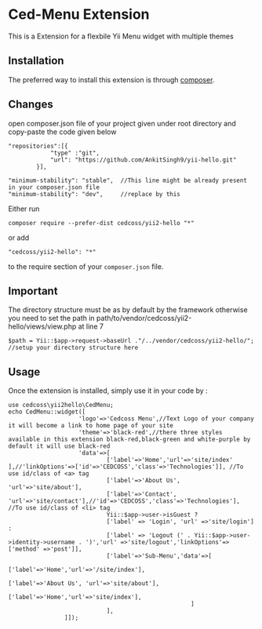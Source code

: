 Ced-Menu Extension
======================
This is a Extension for a flexbile Yii Menu widget with multiple themes

Installation
------------

The preferred way to install this extension is through [composer](http://getcomposer.org/download/).

Changes
-------

open composer.json file of your project given under root directory and copy-paste the code given below

```
"repositories":[{
  			"type" :"git",
  			"url": "https://github.com/AnkitSingh9/yii-hello.git"
  		}],
				
"minimum-stability": "stable",  //This line might be already present in your composer.json file
"minimum-stability": "dev", 	//replace by this
```
Either run

```
composer require --prefer-dist cedcoss/yii2-hello "*"
```

or add

```
"cedcoss/yii2-hello": "*"
```

to the require section of your `composer.json` file.

Important
---------

The directory structure must be as by default by the framework otherwise you need to set the path in path/to/vendor/cedcoss/yii2-hello/views/view.php at line 7

```
$path = Yii::$app->request->baseUrl ."/../vendor/cedcoss/yii2-hello/"; //setup your directory structure here
```

Usage
-----

Once the extension is installed, simply use it in your code by  :

```
use cedcoss\yii2hello\CedMenu;
echo CedMenu::widget([
  					'logo'=>'Cedcoss Menu',//Text Logo of your company it will become a link to home page of your site
			   		'theme'=>'black-red',//there three styles available in this extension black-red,black-green and white-purple by default it will use black-red
			   		'data'=>[
			        		['label'=>'Home','url'=>'site/index' ],//'linkOptions'=>['id'=>'CEDCOSS','class'=>'Technologies']], //To use id/class of <a> tag
			        		['label'=>'About Us', 'url'=>'site/about'],
			        		['label'=>'Contact', 'url'=>'site/contact'],//'id'=>'CEDCOSS','class'=>'Technologies'], //To use id/class of <li> tag
			        		Yii::$app->user->isGuest ?
			        		['label' => 'Login', 'url' =>'site/login'] :
							['label' => 'Logout (' . Yii::$app->user->identity->username . ')','url' =>'site/logout','linkOptions'=>['method' =>'post']],
					   		['label'=>'Sub-Menu','data'=>[
											   			['label'=>'Home','url'=>'/site/index'],
											   			['label'=>'About Us', 'url'=>'site/about'],
											   			['label'=>'Home','url'=>'site/index'],
											   		]
					   		],
        		]]);
